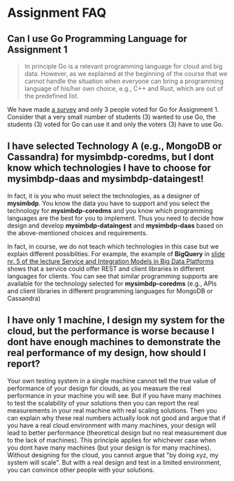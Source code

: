 # Assignment FAQ

## Can I use Go Programming Language for Assignment 1

>In principle Go is a relevant programming language for cloud and big data. However, as we explained at the beginning of the course that we cannot handle the situation when everyone can bring a programming language of his/her own choice, e.g., C++ and Rust, which are out of the predefined list.

We have made [a survey](https://mycourses.aalto.fi/mod/questionnaire/view.php?id=491474) and only 3 people voted for Go for Assignment 1. Consider that a very small number of students (3) wanted to use Go, the students (3) voted for Go can use it and only the voters (3) have to use Go.

## I have selected Technology A (e.g., MongoDB or Cassandra) for **mysimbdp-coredms**, but I dont know   which technologies I have to choose for **mysimbdp-daas** and **mysimbdp-dataingest**!

In fact, it is you who must  select the technologies, as a designer of **mysimbdp**. You know the data you have to support and you select the technology for **mysimbdp-coredms** and you know which programming languages are the best for you to implement. Thus you need to decide how design and develop **mysimbdp-dataingest** and **mysimbdp-daas** based on the above-mentioned choices and requirements.

In fact, in course, we do not teach which technologies in this case but we explain different possiblities. For example, the example of **BigQuery** in [slide nr. 5 of the lecture Service and Integration Models in Big Data Platforms](https://mycourses.aalto.fi/pluginfile.php/1068496/mod_page/content/5/module1-lecture3-0-integrationbdp-v0.1.pdf)  shows that a service could offer REST and client libraries in different languages for clients. You can see that similar programming supports are available for the technology selected for **mysimbdp-coredms** (e.g., APIs and client libraries in different programming languages for MongoDB or Cassandra)

## I have only 1 machine, I design my system for the cloud, but the performance is worse because I dont have enough machines to demonstrate the real performance of my design, how should I report?

Your own testing system in a single machine cannot tell the true value of performance of your design for clouds, as you measure the real performance in your machine you will see. But if you have many machines to test the scalability of your solutions 
then you can report the real measurements in your real machine with real scaling solutions. Then you can explain why these real numbers actually look not good and argue that if you have a real cloud environment 
with many machines, your design will lead to better performance (theoretical design but no real measurement due to the lack of machines). This principle applies for whichever case when you 
dont have many machines (but your design is for many machines). Without designing for the cloud, you cannot argue that "by doing xyz, my system will scale". But with a real design and test in a limited environment, you can convince other people with your solutions.